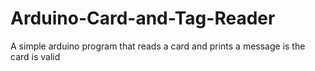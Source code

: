 # Arduino-Card-and-Tag-Reader
A simple arduino program that reads a card and prints a message is the card is valid
